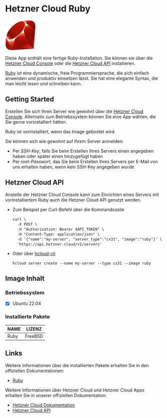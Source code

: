 # Hetzner Cloud Ruby

<img src="images/ruby-logo.png" height="97px">

Diese App enthält eine fertige Ruby-Installation.
Sie können sie über die [Hetzner Cloud Console](https://console.hetzner.cloud) oder die [Hetzner Cloud API](https://docs.hetzner.cloud/#servers-create-a-server) installieren.

[Ruby](https://www.ruby-lang.org/de/) ist eine dynamische, freie Programmiersprache, die sich einfach anwenden und produktiv einsetzen lässt. Sie hat eine elegante Syntax, die man leicht lesen und schreiben kann.

## Getting Started

Erstellen Sie sich Ihren Server wie gewohnt über die [Hetzner Cloud Console](https://console.hetzner.cloud). Alternativ zum Betriebssystem können Sie eine App wählen, die Sie gerne vorinstalliert hätten.

Ruby ist vorinstalliert, wenn das Image gebootet wird.

Sie können sich wie gewohnt auf Ihrem Server anmelden:

- Per _SSH-Key_, falls Sie beim Erstellen Ihres Servers einen angegeben haben oder später einen hinzugefügt haben
- Per _root-Passwort_, das Sie beim Erstellen Ihres Servers per E-Mail von uns erhalten haben, wenn kein SSH-Key angegeben wurde

## Hetzner Cloud API

Anstelle der Hetzner Cloud Console kann zum Einrichten eines Servers mit vorinstalliertem Ruby auch die Hetzner Cloud API genutzt werden.

- Zum Beispiel per Curl-Befehl über die Kommandozeile

  ```
  curl \
  	-X POST \
  	-H "Authorization: Bearer $API_TOKEN" \
  	-H "Content-Type: application/json" \
  	-d '{"name":"my-server", "server_type":"cx31", "image":"ruby"}' \
  	'https://api.hetzner.cloud/v1/servers'
  ```

- Oder über [hcloud-cli](https://github.com/hetznercloud/cli)

  ```
  hcloud server create --name my-server --type cx31 --image ruby
  ```

## Image Inhalt

### Betriebssystem

- [x] Ubuntu 22.04

### Installierte Pakete

| NAME | LIZENZ  |
| ---- | ------- |
| Ruby | FreeBSD |

## Links

Weitere Informationen über die installierten Pakete erhalten Sie in den offiziellen Dokumentationen:

- [Ruby](https://www.ruby-lang.org/de/)

Weitere Informationen über Hetzner Cloud und Hetzner Cloud Apps erhalten Sie in unserer offiziellen Dokumentation:

- [Hetzner Cloud Dokumentation](https://docs.hetzner.com/de/cloud/)
- [Hetzner Cloud API](https://docs.hetzner.cloud/)
